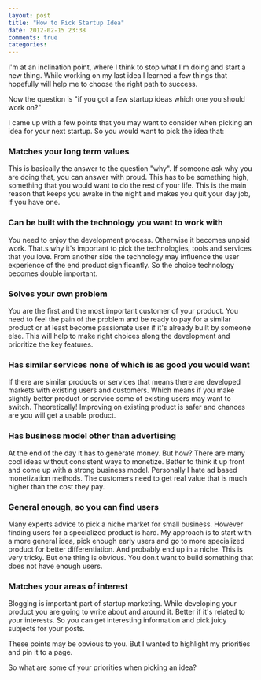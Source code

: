 ```yaml
---
layout: post
title: "How to Pick Startup Idea"
date: 2012-02-15 23:38
comments: true
categories: 
---
```

I'm at an inclination point, where I think to stop what I'm doing and start a new thing. While working on my last idea I learned a few things that hopefully will help me to choose the right path to success.

Now the question is "if you got a few startup ideas which one you should work on?"

I came up with a few points that you may want to consider when picking an idea for your next startup. So you would want to pick the idea that:

### Matches your long term values
This is basically the answer to the question "why". If someone ask why you are doing that, you can answer with proud. This has to be something high, something that you would want to do the rest of your life. This is the main reason that keeps you awake in the night and makes you quit your day job, if you have one.

### Can be built with the technology you want to work with
You need to enjoy the development process. Otherwise it becomes unpaid work. That.s why it's important to pick the technologies, tools and services that you love. From another side the technology may influence the user experience of the end product significantly. So the choice technology becomes double important.

### Solves your own problem
You are the first and the most important customer of your product. You need to feel the pain of the problem and be ready to pay for a similar product or at least become passionate user if it's already built by someone else. This will help to make right choices along the development and prioritize the key features.

### Has similar services none of which is as good you would want
If there are similar products or services that means there are developed markets with existing users and customers. Which means if you make slightly better product or service some of existing users may want to switch. Theoretically! Improving on existing product is safer and chances are you will get a usable product.

### Has business model other than advertising
At the end of the day it has to generate money. But how? There are many cool ideas without consistent ways to monetize. Better to think it up front and come up with a strong business model. Personally I hate ad based monetization methods. The customers need to get real value that is much higher than the cost they pay.

### General enough, so you can find users
Many experts advice to pick a niche market for small business. However finding users for a specialized product is hard. My approach is to start with a more general idea, pick enough early users and go to more specialized product for better differentiation. And probably end up in a niche. This is very tricky. But one thing is obvious. You don.t want to build something that does not have enough users.
 
### Matches your areas of interest
Blogging is important part of startup marketing. While developing your product you are going to write about and around it. Better if it's related to your interests. So you can get interesting information and pick juicy subjects for your posts.

These points may be obvious to you. But I wanted to highlight my priorities and pin it to a page.

So what are some of your priorities when picking an idea?
